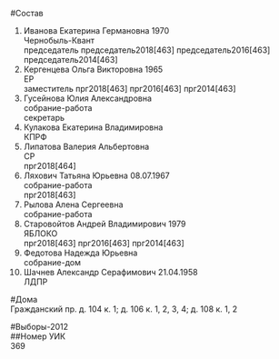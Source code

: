 #Состав  
1. Иванова Екатерина Германовна 1970  
    Чернобыль-Квант  
    председатель председатель2018[463] председатель2016[463] председатель2014[463]  
2. Кергенцева Ольга Викторовна 1965  
    ЕР  
    заместитель прг2018[463] прг2016[463] прг2014[463]  
3. Гусейнова Юлия Александровна  
    собрание-работа  
    секретарь  
4. Кулакова Екатерина Владимировна  
    КПРФ  
5. Липатова Валерия Альбертовна  
    СР  
    прг2018[464]  
6. Ляхович Татьяна Юрьевна 08.07.1967  
    собрание-работа  
    прг2018[463]  
7. Рылова Алена Сергеевна  
    собрание-работа  
8. Старовойтов Андрей Владимирович 1979  
    ЯБЛОКО  
    прг2018[463] прг2016[463] прг2014[463]  
9. Федотова Надежда Юрьевна  
    собрание-дом  
10. Шачнев Александр Серафимович 21.04.1958  
    ЛДПР  
  
#Дома  
Гражданский пр. д. 104 к. 1; д. 106 к. 1, 2, 3, 4; д. 108 к. 1, 2  
  
#Выборы-2012  
##Номер УИК  
369  
